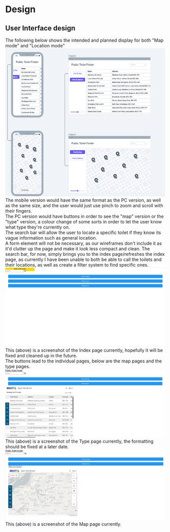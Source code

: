 # Design

## User Interface design
The following below shows the intended and planned display for both "Map mode" and "Location mode" <br>
![](images/designWireframes.png)
<br>
The mobile version would have the same format as the PC version, as well as the same size, and the user would just use pinch to zoom and scroll with their fingers. <br>
The PC version would have buttons in order to see the "map" version or the "type" version, a colour change of some sorts in order to let the user know what type they're currently on. <br>
The search bar will allow the user to locate a specific toilet if they know its vague information such as general location. <br>
A form element will not be necessary, as our wireframes don't include it as it'd clutter up the page and make it look less compact and clean. The search bar, for now, simply brings you to the index page/refreshes the index page, as currently I have been unable to both be able to call the toilets and their locations, as well as create a filter system to find specific ones.<br>
![](images/designIndex.png)
<br>
This (above) is a screenshot of the Index page currently, hopefully it will be fixed and cleaned up in the future. <br>
The buttons lead to the individual pages, below are the map pages and the type pages.<br>
![](images/designType.png)
<br>
This (above) is a screenshot of the Type page currently, the formatting should be fixed at a later date. <br>
![](images/designMap.png)
<br>
This (above) is a screenshot of the Map page currently.
